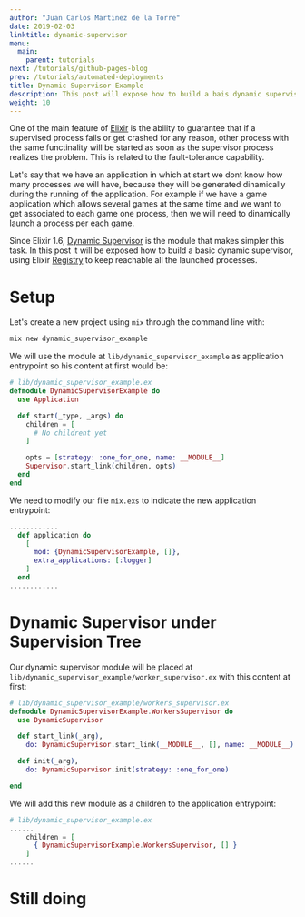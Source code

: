 ```yaml
---
author: "Juan Carlos Martinez de la Torre"
date: 2019-02-03
linktitle: dynamic-supervisor
menu:
  main:
    parent: tutorials
next: /tutorials/github-pages-blog
prev: /tutorials/automated-deployments
title: Dynamic Supervisor Example
description: This post will expose how to build a bais dynamic supervisor in Elixir.
weight: 10
---
```


One of the main feature of [Elixir](https://elixir-lang.org/ ) is the ability to guarantee that if a supervised process fails or get crashed for any reason, other process with the same functinality will be started as soon as the supervisor process realizes the problem. This is related to the fault-tolerance capability.

Let's say that we have an application in which at start we dont know how many processes we will have, because they will be generated dinamically during the running of the application. For example if we have a game application which allows several games at the same time and we want to get associated to each game one process, then we will need to dinamically launch a process per each game.

Since Elixir 1.6, [Dynamic Supervisor](https://hexdocs.pm/elixir/DynamicSupervisor.html)  is the module that makes simpler this task. In this post it will be exposed how to build a basic dynamic supervisor, using Elixir [Registry](https://hexdocs.pm/elixir/master/Registry.html) to keep reachable all the launched processes.

# Setup

Let's create a new project using ```mix``` through the command line with:
```Bash
mix new dynamic_supervisor_example
```

We will use the module at ```lib/dynamic_supervisor_example``` as application entrypoint so his content at first would be:

```Elixir
# lib/dynamic_supervisor_example.ex
defmodule DynamicSupervisorExample do
  use Application

  def start(_type, _args) do
    children = [
      # No childrent yet
    ]

    opts = [strategy: :one_for_one, name: __MODULE__]
    Supervisor.start_link(children, opts)
  end
end
```

We need to modify our file ```mix.exs``` to indicate the new application entrypoint:
```Elixir
............
  def application do
    [
      mod: {DynamicSupervisorExample, []},
      extra_applications: [:logger]
    ]
  end
............
```

# Dynamic Supervisor under Supervision Tree

Our dynamic supervisor module will be placed at ``` lib/dynamic_supervisor_example/worker_supervisor.ex``` with this content at first:
```Elixir
# lib/dynamic_supervisor_example/workers_supervisor.ex
defmodule DynamicSupervisorExample.WorkersSupervisor do
  use DynamicSupervisor

  def start_link(_arg),
    do: DynamicSupervisor.start_link(__MODULE__, [], name: __MODULE__)

  def init(_arg),
    do: DynamicSupervisor.init(strategy: :one_for_one)

end
```

We will add this new module as a children to the application entrypoint:

``` Elixir
# lib/dynamic_supervisor_example.ex
......
    children = [
      { DynamicSupervisorExample.WorkersSupervisor, [] }
    ]
......
```






# Still doing